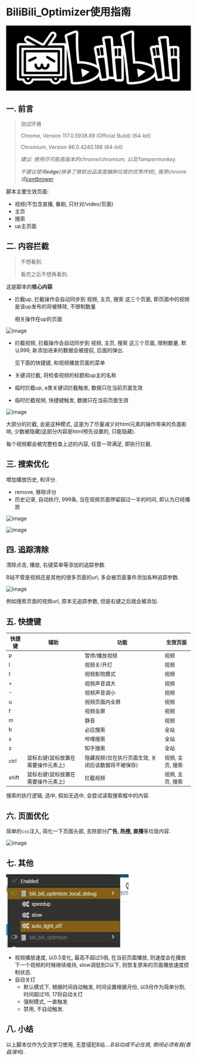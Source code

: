 # BiliBili_Optimizer使用指南

![x](https://github.com/Kyouichirou/BiliBili_Optimizer/blob/main/images/t0150e030dee399c1a0.jpg?raw=true)

## 一. 前言

> 测试环境
>
> Chrome, Version 117.0.5938.89 (Official Build) (64-bit)
>
> Chromium, Version 86.0.4240.198 (64-bit)
>
> *建议: 使用尽可能高版本的chrome/chromium, 以及Tampermonkey.*
>
> *不建议使用**edge**(继承了微软出品高度臃肿垃圾的优秀传统), 推荐chrome或[centbrower](https://www.centbrowser.cn/)*

脚本主要生效页面: 

- 视频(不包含直播, 番剧, 只针对/video/页面)
- 主页
- 搜索
- up主页面

<!--more-->

## 二. 内容拦截

> 不想看到.
>
> 看完之后不想再看到.

这是脚本的**核心内容**.

- 拦截up, 拦截操作会自动同步到 视频, 主页, 搜索 这三个页面, 即页面中的视频是该up发布的将被移除, 不限制数量

  相关操作在up的页面

![image](https://github.com/Kyouichirou/BiliBili_Optimizer/assets/64763483/4f97d5a7-31dd-498e-bcd5-a9c69a26ba55)


- 拦截视频, 拦截操作会自动同步到 视频, 主页, 搜索 这三个页面, 限制数量, 默认999, 新添加进来的数据会被提前, 后面的弹出.

  见下面的快捷键, 和视频播放页面的菜单

- 关键词拦截, 将检查视频的标题和up主的名称

- 临时拦截up, a类关键词拦截触发, 数据只在当前页面生效

- 临时拦截视频, 快捷键触发, 数据只在当前页面生效

![image](https://github.com/Kyouichirou/BiliBili_Optimizer/assets/64763483/5449d4d3-5b98-4f96-8de0-4ce7ae7a1021)


大部分的拦截, 会是这种模式, 这是为了尽量减少对html元素的操作带来的负面影响, 少数被隐藏(这部分内容是html预先设置的, 只能隐藏).

每个视频都会被完整检查上述的内容, 任意一项满足, 即执行拦截.

## 三. 搜索优化

增加播放历史, 和评分.

- remove, 移除评分
- 历史记录, 自动执行, 999条, 当在视频页面停留超过一半的时间, 即认为已经播放

![image](https://github.com/Kyouichirou/BiliBili_Optimizer/assets/64763483/ecf0ea7b-5b08-4af3-96b0-c973812e3b73)

![image](https://github.com/Kyouichirou/BiliBili_Optimizer/assets/64763483/3382bac5-0de1-48c1-a531-6e565fb0bf4d)


## 四. 追踪清除

清除点击, 播放, 右键菜单等添加的追踪参数.

B站不管是视频还是其他的很多页面的url, 多会被页面事件添加各种追踪参数.

![image](https://github.com/Kyouichirou/BiliBili_Optimizer/assets/64763483/f7a366c4-0a22-4445-8d76-dbc340eccfcd)


例如搜索页面的视频url, 原本无追踪参数, 但是右键之后就会被添加.

## 五. 快捷键

| 快捷键 | 辅助                               | 功能                                               | 生效页面         |
| ------ | ---------------------------------- | -------------------------------------------------- | ---------------- |
| p      |                                    | 暂停/播放视频                                      | 视频             |
| l      |                                    | 视频关/开灯                                        | 视频             |
| t      |                                    | 视频影院模式                                       | 视频             |
| +      |                                    | 视频声音调大                                       | 视频             |
| -      |                                    | 视频声音调小                                       | 视频             |
| u      |                                    | 视频页面内全屏                                     | 视频             |
| f      |                                    | 视频全屏                                           | 视频             |
| m      |                                    | 静音                                               | 视频             |
| b      |                                    | 必应搜索                                           | 全站             |
| s      |                                    | 哔哩搜索                                           | 全站             |
| z      |                                    | 知乎搜索                                           | 全站             |
| ctrl   | 鼠标右键(鼠标放置在需要操作元素上) | 隐藏视频(仅在执行页面生效, 关闭后该数据将不被保存) | 视频, 主页, 搜索 |
| shift  | 鼠标右键(鼠标放置在需要操作元素上) | 拦截视频                                           | 视频, 主页, 搜索 |

搜索的执行逻辑, 选中, 假如无选中, 会尝试读取搜索框中的内容.

## 六. 页面优化

简单的`css`注入, 简化一下页面头部, 去除部分**广告, 热搜, 直播**等垃圾内容.

![image](https://github.com/Kyouichirou/BiliBili_Optimizer/assets/64763483/e95639ee-09cb-40d9-b549-ee27c5964d79)

## 七. 其他

![image](https://raw.githubusercontent.com/Kyouichirou/BiliBili_Optimizer/main/images/2023-10-09%2011%2059%2019.png)

- 视频播放速度, 以0.5变化, 最高不超过5倍, 在当前页面播放, 则速度会在播放下一个视频的时候继续维持, slow调低到2以下, 则恢复原来的页面播放速度控制状态.
- 自动关灯
  - 默认模式下, 根据时间自动触发, 时间设置根据月份, 以9月作为简单分割, 时间超过16, 17将自动关灯
  - 强制模式, 一直触发
  - 禁用, 不自动触发.

## 八. 小结

以上脚本仅作为交流学习使用, 无意侵犯B站....*B站功成不必在我, 倒闭必须有我(香菇滑鸡)*.
